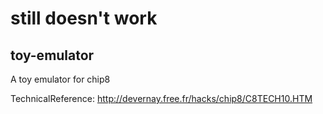 # **still doesn't work**


## toy-emulator
A toy emulator for chip8

TechnicalReference: http://devernay.free.fr/hacks/chip8/C8TECH10.HTM
